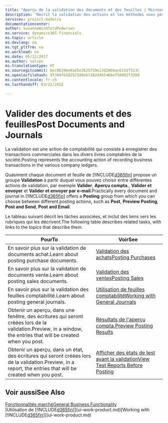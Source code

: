```yaml
---
title: "Aperçu de la validation des documents et des feuilles | Microsoft Docs"
description: "Décrit la validation des actions et les méthodes vous permettant de valider des documents et des feuilles."
services: project-madeira
documentationcenter: 
author: SusanneWindfeldPedersen
ms.service: dynamics365-financials
ms.topic: article
ms.devlang: na
ms.tgt_pltfrm: na
ms.workload: na
ms.date: 05/12/2017
ms.author: solsen
ms.translationtype: HT
ms.sourcegitcommit: bec0619be0a65e3625759e13d2866ac615d7513c
ms.openlocfilehash: 9f389fb58252100eb1302d4b546bef58902f3208
ms.contentlocale: fr-ch
ms.lasthandoff: 03/22/2018

---
```

# <a name="post-documents-and-journals"></a><span data-ttu-id="fd384-103">Valider des documents et des feuilles</span><span class="sxs-lookup"><span data-stu-id="fd384-103">Post Documents and Journals</span></span>
<span data-ttu-id="fd384-104">La validation est une action de comptabilité qui consiste à enregistrer des transactions commerciales dans les divers livres comptables de la société.</span><span class="sxs-lookup"><span data-stu-id="fd384-104">Posting represents the accounting action of recording business transactions in the various company ledgers.</span></span>

<span data-ttu-id="fd384-105">Quasiment chaque document et feuille de [!INCLUDE[d365fin](includes/d365fin_md.md)] propose un groupe **Validation** à partir duquel vous pouvez choisir entre différentes actions de validation, par exemple **Valider**, **Aperçu compta.**, **Valider et envoyer** et **Valider et envoyer par e-mail**.</span><span class="sxs-lookup"><span data-stu-id="fd384-105">Practically every document and journal in [!INCLUDE[d365fin](includes/d365fin_md.md)] offers a **Posting** group from which you can choose between different posting actions, such as **Post**, **Preview Posting**, **Post and Send**, **Post and Email**.</span></span>

<span data-ttu-id="fd384-106">Le tableau suivant décrit les tâches associées, et inclut des liens vers les rubriques qui les décrivent.</span><span class="sxs-lookup"><span data-stu-id="fd384-106">The following table describes related tasks, with links to the topics that describe them.</span></span>

| <span data-ttu-id="fd384-107">Pour</span><span class="sxs-lookup"><span data-stu-id="fd384-107">To</span></span> | <span data-ttu-id="fd384-108">Voir</span><span class="sxs-lookup"><span data-stu-id="fd384-108">See</span></span> |
| --- | --- |
| <span data-ttu-id="fd384-109">En savoir plus sur la validation de documents achat.</span><span class="sxs-lookup"><span data-stu-id="fd384-109">Learn about posting purchase documents.</span></span> |[<span data-ttu-id="fd384-110">Validation des achats</span><span class="sxs-lookup"><span data-stu-id="fd384-110">Posting Purchases</span></span>](ui-post-purchases.md) |
| <span data-ttu-id="fd384-111">En savoir plus sur la validation de documents vente.</span><span class="sxs-lookup"><span data-stu-id="fd384-111">Learn about posting sales documents.</span></span> |[<span data-ttu-id="fd384-112">Validation des ventes</span><span class="sxs-lookup"><span data-stu-id="fd384-112">Posting Sales</span></span>](ui-post-sales.md) |
| <span data-ttu-id="fd384-113">En savoir plus sur la validation des feuilles comptabilité.</span><span class="sxs-lookup"><span data-stu-id="fd384-113">Learn about posting general journals.</span></span> |[<span data-ttu-id="fd384-114">Utilisation de feuilles comptabilité</span><span class="sxs-lookup"><span data-stu-id="fd384-114">Working with General Journals</span></span>](ui-work-general-journals.md) |
| <span data-ttu-id="fd384-115">Obtenir un aperçu, dans une fenêtre, des écritures qui seront créées lors de la validation.</span><span class="sxs-lookup"><span data-stu-id="fd384-115">Preview, in a window, the entries that will be created when you post.</span></span> |[<span data-ttu-id="fd384-116">Résultats de l'aperçu compta.</span><span class="sxs-lookup"><span data-stu-id="fd384-116">Preview Posting Results</span></span>](ui-how-preview-post-results.md) |
| <span data-ttu-id="fd384-117">Obtenir un aperçu, dans un état, des écritures qui seront créées lors de la validation.</span><span class="sxs-lookup"><span data-stu-id="fd384-117">Preview, in a report, the entries that will be created when you post.</span></span> |[<span data-ttu-id="fd384-118">Afficher des états de test avant la validation</span><span class="sxs-lookup"><span data-stu-id="fd384-118">View Test Reports Before Posting</span></span>](ui-how-view-test-reports-posting.md) |

## <a name="see-also"></a><span data-ttu-id="fd384-119">Voir aussi</span><span class="sxs-lookup"><span data-stu-id="fd384-119">See Also</span></span>
[<span data-ttu-id="fd384-120">Fonctionnalités marché</span><span class="sxs-lookup"><span data-stu-id="fd384-120">General Business Functionality</span></span>](ui-across-business-areas.md)  
<span data-ttu-id="fd384-121">[Utilisation de [!INCLUDE[d365fin](includes/d365fin_md.md)]](ui-work-product.md)</span><span class="sxs-lookup"><span data-stu-id="fd384-121">[Working with [!INCLUDE[d365fin](includes/d365fin_md.md)]](ui-work-product.md)</span></span>


